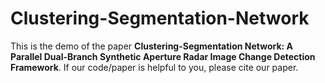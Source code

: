 # Clustering-Segmentation-Network
This is the demo of the paper **Clustering-Segmentation Network: A Parallel Dual-Branch Synthetic Aperture Radar Image Change Detection Framework**. If our code/paper is helpful to you, please cite our paper.
